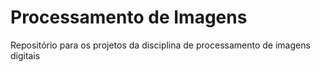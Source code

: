 # Processamento de Imagens
Repositório para os projetos da disciplina de processamento de imagens digitais
